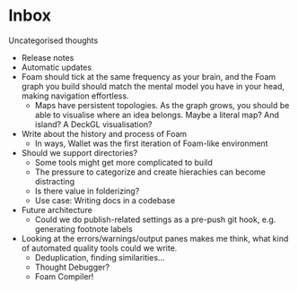 # Inbox

Uncategorised thoughts

- Release notes
- Automatic updates
- Foam should tick at the same frequency as your brain, and the Foam graph you build should match the mental model you have in your head, making navigation effortless.
  - Maps have persistent topologies. As the graph grows, you should be able to visualise where an idea belongs. Maybe a literal map? And island? A DeckGL visualisation?
- Write about the history and process of Foam
  - In ways, Wallet was the first iteration of Foam-like environment
- Should we support directories?
  - Some tools might get more complicated to build
  - The pressure to categorize and create hierachies can become distracting
  - Is there value in folderizing?
  - Use case: Writing docs in a codebase
- Future architecture
  - Could we do publish-related settings as a pre-push git hook, e.g. generating footnote labels
- Looking at the errors/warnings/output panes makes me think, what kind of automated quality tools could we write.
  - Deduplication, finding similarities...
  - Thought Debugger?
  - Foam Compiler!

[//begin]: # "Autogenerated link references for markdown compatibility"
[roadmap]: roadmap "Roadmap"
[//end]: # "Autogenerated link references"
